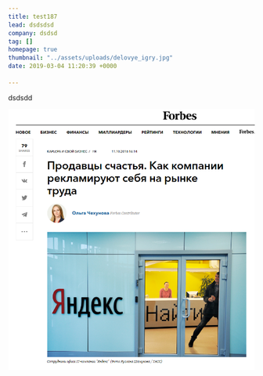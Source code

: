 ```yaml
---
title: test187
lead: dsdsdsd
company: dsdsd
tag: []
homepage: true
thumbnail: "../assets/uploads/delovye_igry.jpg"
date: 2019-03-04 11:20:39 +0000

---
```

dsdsdd

![](../assets/uploads/image4-12.png)